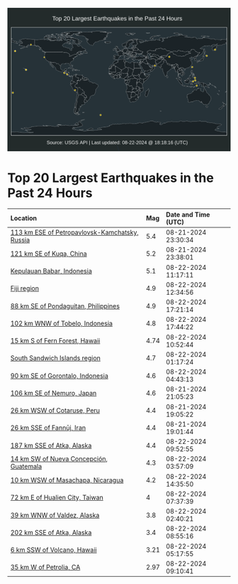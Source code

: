 ![Map](./map.png)

# Top 20 Largest Earthquakes in the Past 24 Hours

| Location | Mag | Date and Time (UTC) |
|:---|:---|:---|
| [113 km ESE of Petropavlovsk-Kamchatsky, Russia](https://earthquake.usgs.gov/earthquakes/eventpage/us7000n8ki) | 5.4 | 08-21-2024 23:30:34 |
| [121 km SE of Kuqa, China](https://earthquake.usgs.gov/earthquakes/eventpage/us7000n8kl) | 5.2 | 08-21-2024 23:38:01 |
| [Kepulauan Babar, Indonesia](https://earthquake.usgs.gov/earthquakes/eventpage/us7000n8qw) | 5.1 | 08-22-2024 11:17:11 |
| [Fiji region](https://earthquake.usgs.gov/earthquakes/eventpage/us7000n8r4) | 4.9 | 08-22-2024 12:34:56 |
| [88 km SE of Pondaguitan, Philippines](https://earthquake.usgs.gov/earthquakes/eventpage/us7000n8tg) | 4.9 | 08-22-2024 17:21:14 |
| [102 km WNW of Tobelo, Indonesia](https://earthquake.usgs.gov/earthquakes/eventpage/us7000n8tn) | 4.8 | 08-22-2024 17:44:22 |
| [15 km S of Fern Forest, Hawaii](https://earthquake.usgs.gov/earthquakes/eventpage/hv74419396) | 4.74 | 08-22-2024 10:52:44 |
| [South Sandwich Islands region](https://earthquake.usgs.gov/earthquakes/eventpage/us7000n8nu) | 4.7 | 08-22-2024 01:17:24 |
| [90 km SE of Gorontalo, Indonesia](https://earthquake.usgs.gov/earthquakes/eventpage/us7000n8pi) | 4.6 | 08-22-2024 04:43:13 |
| [106 km SE of Nemuro, Japan](https://earthquake.usgs.gov/earthquakes/eventpage/us7000n8jt) | 4.6 | 08-21-2024 21:05:23 |
| [26 km WSW of Cotaruse, Peru](https://earthquake.usgs.gov/earthquakes/eventpage/us7000n8j2) | 4.4 | 08-21-2024 19:05:22 |
| [26 km SSE of Fannūj, Iran](https://earthquake.usgs.gov/earthquakes/eventpage/us7000n8j0) | 4.4 | 08-21-2024 19:01:44 |
| [187 km SSE of Atka, Alaska](https://earthquake.usgs.gov/earthquakes/eventpage/us7000n8ql) | 4.4 | 08-22-2024 09:52:55 |
| [14 km SW of Nueva Concepción, Guatemala](https://earthquake.usgs.gov/earthquakes/eventpage/us7000n8pd) | 4.3 | 08-22-2024 03:57:09 |
| [10 km WSW of Masachapa, Nicaragua](https://earthquake.usgs.gov/earthquakes/eventpage/us7000n8rv) | 4.2 | 08-22-2024 14:35:50 |
| [72 km E of Hualien City, Taiwan](https://earthquake.usgs.gov/earthquakes/eventpage/us7000n8qc) | 4 | 08-22-2024 07:37:39 |
| [39 km WNW of Valdez, Alaska](https://earthquake.usgs.gov/earthquakes/eventpage/ak024asoq1gu) | 3.8 | 08-22-2024 02:40:21 |
| [202 km SSE of Atka, Alaska](https://earthquake.usgs.gov/earthquakes/eventpage/ak024assdvcw) | 3.4 | 08-22-2024 08:55:16 |
| [6 km SSW of Volcano, Hawaii](https://earthquake.usgs.gov/earthquakes/eventpage/hv74418851) | 3.21 | 08-22-2024 05:17:55 |
| [35 km W of Petrolia, CA](https://earthquake.usgs.gov/earthquakes/eventpage/nc75051691) | 2.97 | 08-22-2024 09:10:41 |
